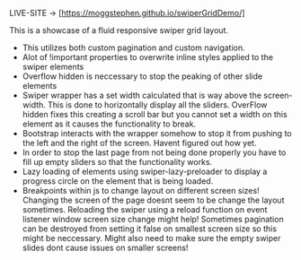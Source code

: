 LIVE-SITE -> [https://moggstephen.github.io/swiperGridDemo/]

This is a showcase of a fluid responsive swiper grid layout.

- This utilizes both custom pagination and custom navigation.
- Alot of !important properties to overwrite inline styles applied to the swiper elements
- Overflow hidden is neccessary to stop the peaking of other slide elements
- Swiper wrapper has a set width calculated that is way above the screen-width. This is done to horizontally display all the sliders. OverFlow hidden fixes this creating a scroll bar but you cannot set a width on this element as it causes the functionality to break.
- Bootstrap interacts with the wrapper somehow to stop it from pushing to the left and the right of the screen. Havent figured out how yet.
- In order to stop the last page from not being done properly you have to fill up empty sliders so that the functionality works.
- Lazy loading of elements using swiper-lazy-preloader to display a progress circle on the element that is being loaded.
- Breakpoints within js to change layout on different screen sizes! Changing the screen of the page doesnt seem to be change the layout sometimes. Reloading the swiper using a reload function on event listener window screen size change might help! Sometimes pagination can be destroyed from setting it false on smallest screen size so this might be neccessary. Might also need to make sure the empty swiper slides dont cause issues on smaller screens!